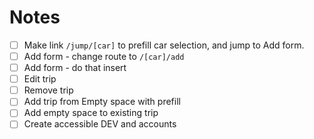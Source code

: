 Notes
=====

* [ ] Make link `/jump/[car]` to prefill car selection, and jump to Add form.
* [ ] Add form - change route to `/[car]/add`
* [ ] Add form - do that insert
* [ ] Edit trip
* [ ] Remove trip
* [ ] Add trip from Empty space with prefill
* [ ] Add empty space to existing trip
* [ ] Create accessible DEV and accounts